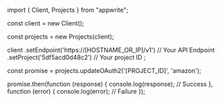import { Client, Projects } from "appwrite";

const client = new Client();

const projects = new Projects(client);

client
    .setEndpoint('https://[HOSTNAME_OR_IP]/v1') // Your API Endpoint
    .setProject('5df5acd0d48c2') // Your project ID
;

const promise = projects.updateOAuth2('[PROJECT_ID]', 'amazon');

promise.then(function (response) {
    console.log(response); // Success
}, function (error) {
    console.log(error); // Failure
});